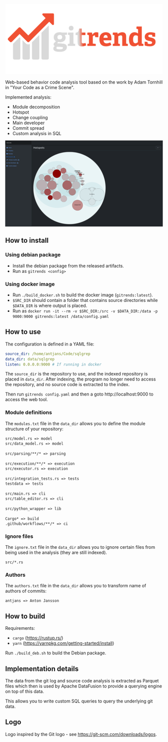 ![Gitrends](frontend/static/images/Logo.png)

Web-based behavior code analysis tool based on the work by Adam Tornhill in "Your Code as a Crime Scene".

Implemented analysis:

* Module decomposition
* Hotspot
* Change coupling
* Main developer
* Commit spread
* Custom analysis in SQL

![Gitrends](Screenshot.png)

## How to install

### Using debian package
* Install the debian package from the released artifacts.
* Run as `gitrends <config>`

### Using docker image
* Run `./build_docker.sh` to build the docker image (`gitrends:latest`).
* `$SRC_DIR` should contain a folder that contains source directories while `$DATA_DIR` is where output is placed.
* Run as `docker run -it --rm -v $SRC_DIR:/src -v $DATA_DIR:/data -p 9000:9000 gitrends:latest /data/config.yaml`

## How to use
The configuration is defined in a YAML file:
```yaml
source_dir: /home/antjans/Code/sqlgrep
data_dir: data/sqlgrep
listen: 0.0.0.0:9000 # If running in docker
```

The `source_dir` is the repository to use, and the indexed repository is placed in `data_dir`. After indexing, the program no longer need to access the repository, and no source code is extracted to the index.

Then run `gitrends config.yaml` and then a goto http://localhost:9000 to access the web tool.

### Module definitions
The `modules.txt` file in the `data_dir` allows you to define the module structure of your repository:
```text
src/model.rs => model
src/data_model.rs => model

src/parsing/**/* => parsing

src/execution/**/* => execution
src/executor.rs => execution

src/integration_tests.rs => tests
testdata => tests

src/main.rs => cli
src/table_editor.rs => cli

src/python_wrapper => lib

Cargo* => build
.github/workflows/**/* => ci
```

### Ignore files
The `ignore.txt` file in the `data_dir` allows you to ignore certain files from being used in the analysis (they are still indexed).
```text
src/*.rs
```

### Authors
The `authors.txt` file in the `data_dir` allows you to transform name of authors of commits:
```text
antjans => Anton Jansson
```

## How to build
Requirements:
* `cargo` (https://rustup.rs/)
* `yarn` (https://yarnpkg.com/getting-started/install)

Run `./build_deb.sh` to build the Debian package.

## Implementation details
The data from the git log and source code analysis is extracted as Parquet files which then is used by Apache DataFusion to provide a querying engine on top of this data. 

This allows you to write custom SQL queries to query the underlying git data.

## Logo
Logo inspired by the Git logo - see https://git-scm.com/downloads/logos.